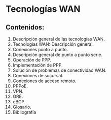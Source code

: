 # Tecnologías WAN



## Contenidos:
1. Descripción general de las tecnologías WAN. 
1. Tecnologías WAN: Descripción general. 
2. Conexiones punto a punto.
 2. Descripción general de punto a punto serie.
 2. Operación de PPP. 
 2. Implementación de PPP.
 2. Solución de problemas de conectividad WAN. 
3. Conexiones de sucursal. 
 3. Conexiones de acceso remoto. 
 3. PPPoE.
 3. VPN. 
 3. GRE. 
 3. eBGP. 
4. Glosario. 
5. Bibliografía



